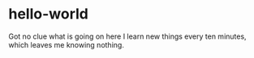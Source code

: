 # hello-world
Got no clue what is going on here
I learn new things every ten minutes, which leaves me knowing nothing. 
